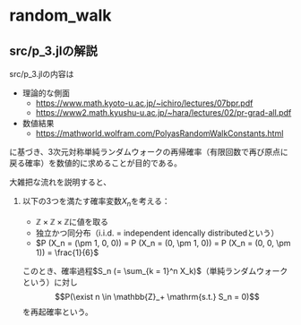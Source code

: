# random_walk
## src/p_3.jlの解説
src/p_3.jlの内容は

- 理論的な側面
    - https://www.math.kyoto-u.ac.jp/~ichiro/lectures/07bpr.pdf
    - https://www2.math.kyushu-u.ac.jp/~hara/lectures/02/pr-grad-all.pdf
- 数値結果
    - https://mathworld.wolfram.com/PolyasRandomWalkConstants.html

に基づき、3次元対称単純ランダムウォークの再帰確率（有限回数で再び原点に戻る確率）を数値的に求めることが目的である。

大雑把な流れを説明すると、

1. 以下の3つを満たす確率変数$X_n$を考える：
   - $\mathbb{Z} \times \mathbb{Z} \times \mathbb{Z}$に値を取る
   - 独立かつ同分布（i.i.d. = independent idencally distributedという）
   - $P (X_n = (\pm 1, 0, 0)) = P (X_n = (0, \pm 1, 0)) = P (X_n = (0, 0, \pm 1)) = \frac{1}{6}$

   このとき、確率過程$S_n (= \sum_{k = 1}^n X_k)$（単純ランダムウォークという）に対し
   $$P(\exist n \in \mathbb{Z}_+ \mathrm{s.t.} S_n = 0)$$
   を再起確率という。
